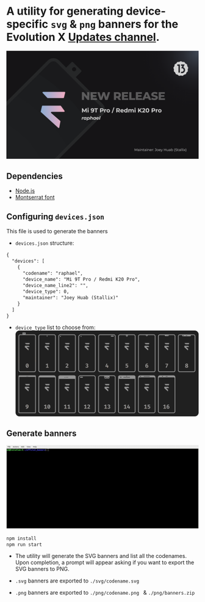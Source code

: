 # A utility for generating device-specific `svg` & `png` banners for the Evolution X [Updates channel](https://t.me/evolutionxupdates).
![example](https://raw.githubusercontent.com/Evolution-X-Devices/official_banners/tiramisu/readme_assets/example.png)

## Dependencies
- [Node.js](https://nodejs.org/)
- [Montserrat font](https://fonts.google.com/specimen/Montserrat)

## Configuring `devices.json`
This file is used to generate the banners

- `devices.json` structure:
```
{
  "devices": [
    {
      "codename": "raphael",
      "device_name": "Mi 9T Pro / Redmi K20 Pro",
      "device_name_line2": "",
      "device_type": 0,
      "maintainer": "Joey Huab (Stallix)"
    }
  ]
}
```

- `device_type` list to choose from:
![device_types](https://raw.githubusercontent.com/Evolution-X-Devices/official_banners/tiramisu/readme_assets/device_types.png)

## Generate banners
![Example output](https://raw.githubusercontent.com/Evolution-X-Devices/official_banners/tiramisu/readme_assets/example_output.gif)
```
npm install
npm run start
```
- The utility will generate the SVG banners and list all the codenames. Upon completion, a prompt will appear asking if you want to export the SVG banners to PNG.

- `.svg` banners are exported to `./svg/codename.svg`
- `.png` banners are exported to `./png/codename.png ` & `./png/banners.zip `
